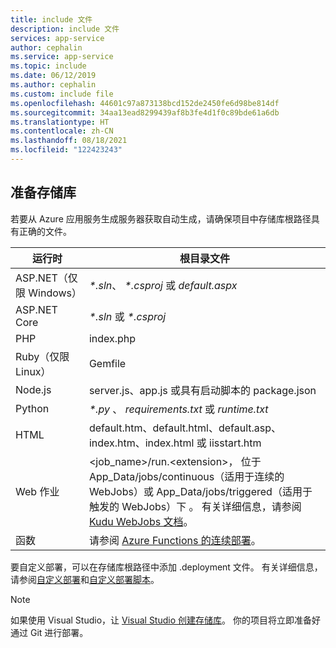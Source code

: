 ```yaml
---
title: include 文件
description: include 文件
services: app-service
author: cephalin
ms.service: app-service
ms.topic: include
ms.date: 06/12/2019
ms.author: cephalin
ms.custom: include file
ms.openlocfilehash: 44601c97a873138bcd152de2450fe6d98be814df
ms.sourcegitcommit: 34aa13ead8299439af8b3fe4d1f0c89bde61a6db
ms.translationtype: HT
ms.contentlocale: zh-CN
ms.lasthandoff: 08/18/2021
ms.locfileid: "122423243"
---
```

## <a name="prepare-your-repository"></a>准备存储库

若要从 Azure 应用服务生成服务器获取自动生成，请确保项目中存储库根路径具有正确的文件。

| 运行时 | 根目录文件 |
|-|-|
| ASP.NET（仅限 Windows） | _\*.sln_、 _\*.csproj_ 或 _default.aspx_ |
| ASP.NET Core | _\*.sln_ 或 _\*.csproj_ |
| PHP | index.php  |
| Ruby（仅限 Linux） | Gemfile  |
| Node.js | server.js、app.js 或具有启动脚本的 package.json    |
| Python | _\*.py_ 、 _requirements.txt_ 或 _runtime.txt_ |
| HTML | default.htm、default.html、default.asp、index.htm、index.html 或 iisstart.htm       |
| Web 作业 | \<job_name>/run.\<extension>， 位于 App\_Data/jobs/continuous（适用于连续的 WebJobs）或 App\_Data/jobs/triggered（适用于触发的 WebJobs）下 。 有关详细信息，请参阅 [Kudu WebJobs 文档](https://github.com/projectkudu/kudu/wiki/WebJobs)。 |
| 函数 | 请参阅 [Azure Functions 的连续部署](../articles/azure-functions/functions-continuous-deployment.md#requirements-for-continuous-deployment)。 |

要自定义部署，可以在存储库根路径中添加 .deployment 文件。 有关详细信息，请参阅[自定义部署](https://github.com/projectkudu/kudu/wiki/Customizing-deployments)和[自定义部署脚本](https://github.com/projectkudu/kudu/wiki/Custom-Deployment-Script)。

> [!NOTE]
> 如果使用 Visual Studio，让 [Visual Studio 创建存储库](/azure/devops/repos/git/creatingrepo?tabs=visual-studio)。 你的项目将立即准备好通过 Git 进行部署。
>

